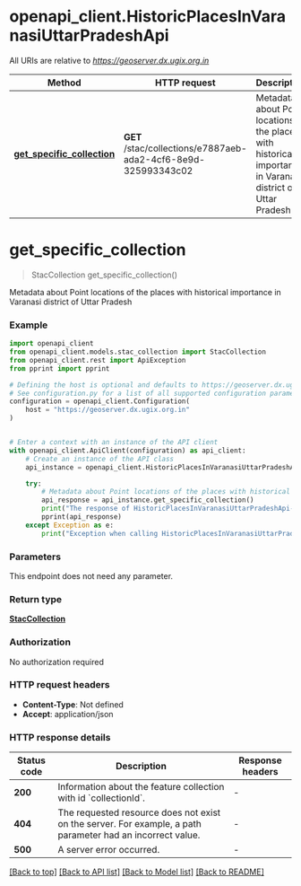 # openapi_client.HistoricPlacesInVaranasiUttarPradeshApi

All URIs are relative to *https://geoserver.dx.ugix.org.in*

Method | HTTP request | Description
------------- | ------------- | -------------
[**get_specific_collection**](HistoricPlacesInVaranasiUttarPradeshApi.md#get_specific_collection) | **GET** /stac/collections/e7887aeb-ada2-4cf6-8e9d-325993343c02 | Metadata about Point locations of the places with historical importance in Varanasi district of Uttar Pradesh


# **get_specific_collection**
> StacCollection get_specific_collection()

Metadata about Point locations of the places with historical importance in Varanasi district of Uttar Pradesh

### Example


```python
import openapi_client
from openapi_client.models.stac_collection import StacCollection
from openapi_client.rest import ApiException
from pprint import pprint

# Defining the host is optional and defaults to https://geoserver.dx.ugix.org.in
# See configuration.py for a list of all supported configuration parameters.
configuration = openapi_client.Configuration(
    host = "https://geoserver.dx.ugix.org.in"
)


# Enter a context with an instance of the API client
with openapi_client.ApiClient(configuration) as api_client:
    # Create an instance of the API class
    api_instance = openapi_client.HistoricPlacesInVaranasiUttarPradeshApi(api_client)

    try:
        # Metadata about Point locations of the places with historical importance in Varanasi district of Uttar Pradesh
        api_response = api_instance.get_specific_collection()
        print("The response of HistoricPlacesInVaranasiUttarPradeshApi->get_specific_collection:\n")
        pprint(api_response)
    except Exception as e:
        print("Exception when calling HistoricPlacesInVaranasiUttarPradeshApi->get_specific_collection: %s\n" % e)
```



### Parameters

This endpoint does not need any parameter.

### Return type

[**StacCollection**](StacCollection.md)

### Authorization

No authorization required

### HTTP request headers

 - **Content-Type**: Not defined
 - **Accept**: application/json

### HTTP response details

| Status code | Description | Response headers |
|-------------|-------------|------------------|
**200** | Information about the feature collection with id &#x60;collectionId&#x60;. |  -  |
**404** | The requested resource does not exist on the server. For example, a path parameter had an incorrect value. |  -  |
**500** | A server error occurred. |  -  |

[[Back to top]](#) [[Back to API list]](../README.md#documentation-for-api-endpoints) [[Back to Model list]](../README.md#documentation-for-models) [[Back to README]](../README.md)

